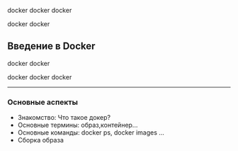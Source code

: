 docker docker docker

docker docker

## Введение в Docker

docker docker

docker docker docker

---

### Основные аспекты

- Знакомство: Что такое докер?
- Основные термины: образ,контейнер...
- Основные команды: docker ps, docker images ...
- Сборка образа
